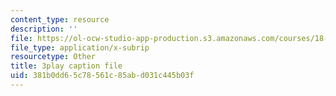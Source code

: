 ```yaml
---
content_type: resource
description: ''
file: https://ol-ocw-studio-app-production.s3.amazonaws.com/courses/18-03sc-differential-equations-fall-2011/381b0dd65c78561c85abd031c445b03f_te6Mplq3DCU.vtt
file_type: application/x-subrip
resourcetype: Other
title: 3play caption file
uid: 381b0dd6-5c78-561c-85ab-d031c445b03f
---
```


